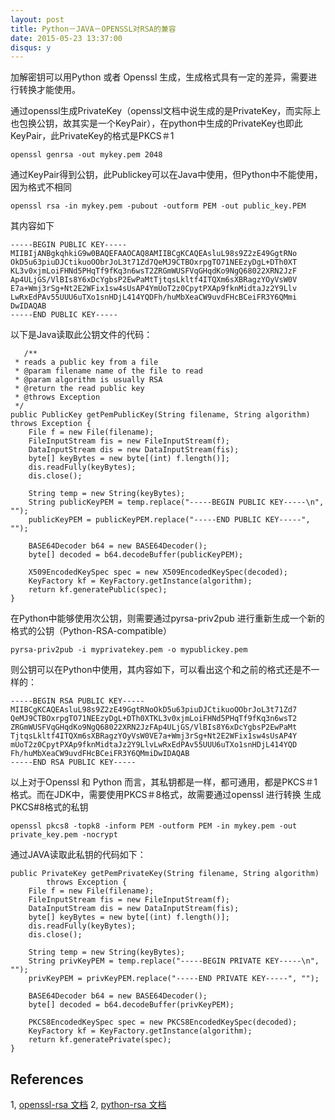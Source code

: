 ```yaml
---
layout: post
title: Python－JAVA－OPENSSL对RSA的兼容
date: 2015-05-23 13:37:00
disqus: y
---
```


加解密钥可以用Python 或者 Openssl 生成，生成格式具有一定的差异，需要进行转换才能使用。

通过openssl生成PrivateKey（openssl文档中说生成的是PrivateKey，而实际上也包换公钥，故其实是一个KeyPair），在python中生成的PrivateKey也即此KeyPair，此PrivateKey的格式是PKCS＃1
	
	openssl genrsa -out mykey.pem 2048

通过KeyPair得到公钥，此Publickey可以在Java中使用，但Python中不能使用，因为格式不相同

	openssl rsa -in mykey.pem -pubout -outform PEM -out public_key.PEM

其内容如下

	-----BEGIN PUBLIC KEY-----
	MIIBIjANBgkqhkiG9w0BAQEFAAOCAQ8AMIIBCgKCAQEAsluL98s9Z2zE49GgtRNo
	OkD5u63piuDJCtikuoOObrJoL3t71Zd7QeMJ9CTBOxrpgTO71NEEzyDgL+DTh0XT
	KL3v0xjmLoiFHNd5PHqTf9fKq3n6wsT2ZRGmWUSFVqGHqdKo9NgQ68022XRN2JzF
	Ap4ULjGS/VlBIs8Y6xDcYgbsP2EwPaMtTjtqsLkltf4ITQXm6sXBRagzYOyVsW0V
	E7a+Wmj3rSg+Nt2E2WFix1sw4sUsAP4YmUoT2z0CpytPXAp9fknMidtaJz2Y9Llv
	LwRxEdPAv55UUU6uTXo1snHDjL414YQDFh/huMbXeaCW9uvdFHcBCeiFR3Y6QMmi
	DwIDAQAB
	-----END PUBLIC KEY-----


以下是Java读取此公钥文件的代码：

       /**
     * reads a public key from a file
     * @param filename name of the file to read
     * @param algorithm is usually RSA
     * @return the read public key
     * @throws Exception
     */
	public PublicKey getPemPublicKey(String filename, String algorithm) throws Exception {
		File f = new File(filename);
		FileInputStream fis = new FileInputStream(f);
		DataInputStream dis = new DataInputStream(fis);
		byte[] keyBytes = new byte[(int) f.length()];
		dis.readFully(keyBytes);
		dis.close();

		String temp = new String(keyBytes);
		String publicKeyPEM = temp.replace("-----BEGIN PUBLIC KEY-----\n", "");
		publicKeyPEM = publicKeyPEM.replace("-----END PUBLIC KEY-----", "");
		
		BASE64Decoder b64 = new BASE64Decoder();
		byte[] decoded = b64.decodeBuffer(publicKeyPEM);

		X509EncodedKeySpec spec = new X509EncodedKeySpec(decoded);
		KeyFactory kf = KeyFactory.getInstance(algorithm);
		return kf.generatePublic(spec);
	}

在Python中能够使用次公钥，则需要通过pyrsa-priv2pub 进行重新生成一个新的格式的公钥（Python-RSA-compatible）

	pyrsa-priv2pub -i myprivatekey.pem -o mypublickey.pem

则公钥可以在Python中使用，其内容如下，可以看出这个和之前的格式还是不一样的：

	-----BEGIN RSA PUBLIC KEY-----
	MIIBCgKCAQEAsluL98s9Z2zE49GgtRNoOkD5u63piuDJCtikuoOObrJoL3t71Zd7
	QeMJ9CTBOxrpgTO71NEEzyDgL+DTh0XTKL3v0xjmLoiFHNd5PHqTf9fKq3n6wsT2
	ZRGmWUSFVqGHqdKo9NgQ68022XRN2JzFAp4ULjGS/VlBIs8Y6xDcYgbsP2EwPaMt
	TjtqsLkltf4ITQXm6sXBRagzYOyVsW0VE7a+Wmj3rSg+Nt2E2WFix1sw4sUsAP4Y
	mUoT2z0CpytPXAp9fknMidtaJz2Y9LlvLwRxEdPAv55UUU6uTXo1snHDjL414YQD
	Fh/huMbXeaCW9uvdFHcBCeiFR3Y6QMmiDwIDAQAB
	-----END RSA PUBLIC KEY-----


以上对于Openssl 和 Python 而言，其私钥都是一样，都可通用，都是PKCS＃1格式。而在JDK中，需要使用PKCS＃8格式，故需要通过openssl 进行转换
生成PKCS#8格式的私钥

	openssl pkcs8 -topk8 -inform PEM -outform PEM -in mykey.pem -out private_key.pem -nocrypt
	
通过JAVA读取此私钥的代码如下：

	public PrivateKey getPemPrivateKey(String filename, String algorithm)
			throws Exception {
		File f = new File(filename);
		FileInputStream fis = new FileInputStream(f);
		DataInputStream dis = new DataInputStream(fis);
		byte[] keyBytes = new byte[(int) f.length()];
		dis.readFully(keyBytes);
		dis.close();

		String temp = new String(keyBytes);
		String privKeyPEM = temp.replace("-----BEGIN PRIVATE KEY-----\n", "");
		privKeyPEM = privKeyPEM.replace("-----END PRIVATE KEY-----", "");
		
		BASE64Decoder b64 = new BASE64Decoder();
		byte[] decoded = b64.decodeBuffer(privKeyPEM);
		
		PKCS8EncodedKeySpec spec = new PKCS8EncodedKeySpec(decoded);
		KeyFactory kf = KeyFactory.getInstance(algorithm);
		return kf.generatePrivate(spec);
	}

## References
1, [openssl-rsa 文档](https://www.openssl.org/docs/apps/rsa.html)
2, [python-rsa 文档](http://stuvel.eu/files/python-rsa-doc/compatibility.html)
